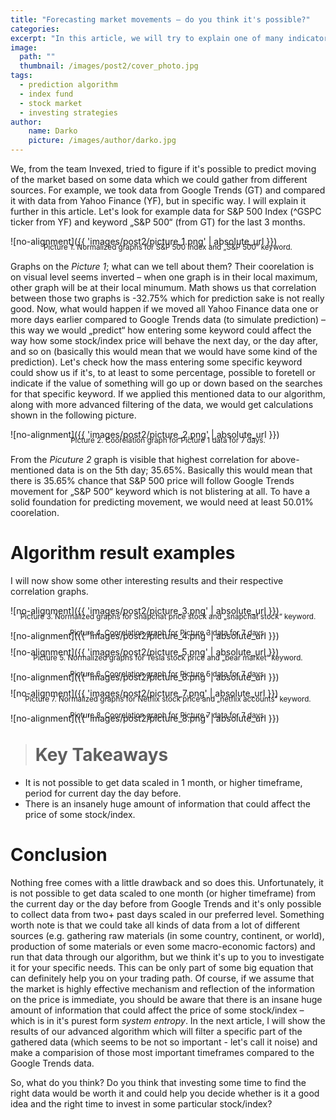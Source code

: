 ```yaml
---
title: "Forecasting market movements – do you think it's possible?"
categories:
excerpt: "In this article, we will try to explain one of many indicators which could foreshadow market movements and demonstrate a few results of our algorithm."
image:
  path: ""
  thumbnail: /images/post2/cover_photo.jpg
tags: 
  - prediction algorithm
  - index fund
  - stock market
  - investing strategies
author:
    name: Darko
    picture: /images/author/darko.jpg
---
```


We, from the team Invexed, tried to figure if it's possible to predict moving of the market based on some data which we could gather from different sources. 
For example, we took data from Google Trends (GT) and compared it with data from Yahoo Finance (YF), but in specific way. I will explain it further in this article. 
Let's look for example data for S&P 500 Index (^GSPC ticker from YF) and keyword „S&P 500“ (from GT) for the last 3 months. 

![no-alignment]({{ 'images/post2/picture_1.png' | absolute_url }})
<p style="text-align:center;margin-top: -20px; margin-bottom: 15px;"><sub>Picture 1. Normalized graphs for S&P 500 Index and „S&P 500“ keyword.</sub></p>

Graphs on the *Picture 1*; what can we tell about them? Their coorelation is on visual level seems inverted – when one graph is in their local maximum, other graph will be at their local minumum. Math shows us that correlation between those two graphs is -32.75% which for prediction sake is not really good.
Now, what would happen if we moved all Yahoo Finance data one or more days earlier compared to Google Trends data (to simulate prediction) – this way we would „predict“ how entering some keyword could affect the way how some stock/index price will behave the next day, or the day after, and so on (basically this would mean that we would have some kind of the prediction). Let's check how the mass entering some specific keyword could show us if it's, to at least to some percentage, possible to foretell or indicate if the value of something will go up or down based on the searches for that specific keyword.
If we applied this mentioned data to our algorithm, along with more advanced filtering of the data, we would get calculations shown in the following picture.

![no-alignment]({{ 'images/post2/picture_2.png' | absolute_url }})
<p style="text-align:center;margin-top: -20px; margin-bottom: 15px;"><sub>Picture 2. Coorelation graph for Picture 1 data for 7 days.</sub></p>

From the *Picuture 2* graph is visible that highest correlation for above-mentioned data is on the 5th day; 35.65%. Basically this would mean that there is 35.65% chance that S&P 500 price will follow Google Trends movement for „S&P 500“ keyword which is not blistering at all. To have a solid foundation for predicting movement, we would need at least 50.01% coorelation.

# Algorithm result examples

I will now show some other interesting results and their respective correlation graphs.

![no-alignment]({{ 'images/post2/picture_3.png' | absolute_url }})
<p style="text-align:center;margin-top: -20px; margin-bottom: 15px;"><sub>Picture 3. Normalized graphs for Snapchat price stock and „snapchat stock“ keyword.</sub></p>
![no-alignment]({{ 'images/post2/picture_4.png' | absolute_url }})
<p style="text-align:center;margin-top: -20px; margin-bottom: 15px;"><sub>Picture 4. Coorelation graph for Picture 3 data for 7 days.</sub></p>

![no-alignment]({{ 'images/post2/picture_5.png' | absolute_url }})
<p style="text-align:center;margin-top: -20px; margin-bottom: 15px;"><sub>Picture 5. Normalized graphs for Tesla stock price and „bear market“ keyword.</sub></p>
![no-alignment]({{ 'images/post2/picture_6.png' | absolute_url }})
<p style="text-align:center;margin-top: -20px; margin-bottom: 15px;"><sub>Picture 6. Coorelation graph for Picture 5 data for 7 days.</sub></p>

![no-alignment]({{ 'images/post2/picture_7.png' | absolute_url }})
<p style="text-align:center;margin-top: -20px; margin-bottom: 15px;"><sub>Picture 7. Normalized graphs for Netflix stock price and „netflix accounts“ keyword.</sub></p>
![no-alignment]({{ 'images/post2/picture_8.png' | absolute_url }})
<p style="text-align:center;margin-top: -20px; margin-bottom: 15px;"><sub>Picture 8. Coorelation graph for Picture 7 data for 7 days.</sub></p>

> # Key Takeaways
* It is not possible to get data scaled in 1 month, or higher timeframe, period for current day the day before.
* There is an insanely huge amount of information that could affect the price of some stock/index.

# Conclusion

Nothing free comes with a little drawback and so does this. Unfortunately, it is not possible to get data scaled to one month (or higher timeframe) from the current day or the day before from Google Trends and it's only possible to collect data from two+ past days scaled in our preferred level.
Something worth note is that we could take all kinds of data from a lot of different sources (e.g. gathering raw materials (in some country, continent, or world), production of some materials or even some macro-economic factors) and run that data through our algorithm, but we think it's up to you to investigate it for your specific needs. This can be only part of some big equation that can definitely help you on your trading path. Of course, if we assume that the market is highly effective mechanism and reflection of the information on the price is immediate, you should be aware that there is an insane huge amount of information that could affect the price of some stock/index – which is in it's purest form *system entropy*.
In the next article, I will show the results of our advanced algorithm which will filter a specific part of the gathered data (which seems to be not so important - let's call it noise) and make a comparision of those most important timeframes compared to the Google Trends data.

So, what do you think? Do you think that investing some time to find the right data would be worth it and could help you decide whether is it a good idea and the right time to invest in some particular stock/index?